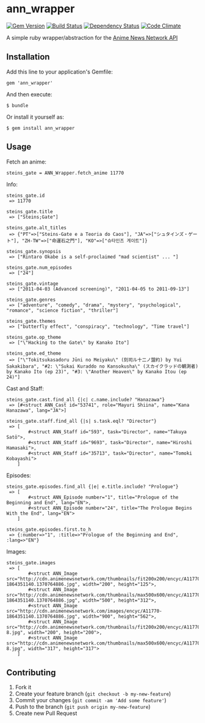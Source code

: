 # ann_wrapper


[![Gem Version](https://badge.fury.io/rb/ann_wrapper.png)](http://badge.fury.io/rb/ann_wrapper)
[![Build Status](https://travis-ci.org/Getkura/ann_wrapper.png?branch=dev)](https://travis-ci.org/Getkura/ann_wrapper)
[![Dependency Status](https://gemnasium.com/Getkura/ann_wrapper.png)](https://gemnasium.com/Getkura/ann_wrapper)
[![Code Climate](https://codeclimate.com/github/Getkura/ann_wrapper.png)](https://codeclimate.com/github/Getkura/ann_wrapper)


A simple ruby wrapper/abstraction for the [Anime News Network API](http://www.animenewsnetwork.com/encyclopedia/api.php)

## Installation

Add this line to your application's Gemfile:

    gem 'ann_wrapper'

And then execute:

    $ bundle

Or install it yourself as:

    $ gem install ann_wrapper

## Usage

Fetch an anime:

    steins_gate = ANN_Wrapper.fetch_anime 11770

Info:
    
    steins_gate.id
     => 11770
     
    steins_gate.title
     => ["Steins;Gate"]
     
    steins_gate.alt_titles
     => {"PT"=>["Steins-Gate e a Teoria do Caos"], "JA"=>["シュタインズ・ゲート"], "ZH-TW"=>["命運石之門"], "KO"=>["슈타인즈 게이트"]}

    steins_gate.synopsis
     => ["Rintaro Okabe is a self-proclaimed "mad scientist" ... "]
     
    steins_gate.num_episodes
     => ["24"]
     
    steins_gate.vintage
     => ["2011-04-03 (Advanced screening)", "2011-04-05 to 2011-09-13"]
     
    steins_gate.genres
     => ["adventure", "comedy", "drama", "mystery", "psychological", "romance", "science fiction", "thriller"]
     
    steins_gate.themes
     => ["butterfly effect", "conspiracy", "technology", "Time travel"]
     
    steins_gate.op_theme
     => ["\"Hacking to the Gate\" by Kanako Ito"]
     
    steins_gate.ed_theme
     => ["\"Tokitsukasadoru Jūni no Meiyaku\" (刻司ル十二ノ盟約) by Yui Sakakibara", "#2: \"Sukai Kuraddo no Kansokusha\" (スカイクラッドの観測者) by Kanako Ito (ep 23)", "#3: \"Another Heaven\" by Kanako Itou (ep 24)"]


Cast and Staff:
    
    steins_gate.cast.find_all {|c| c.name.include? "Hanazawa"}
     => [#<struct ANN_Cast id="53741", role="Mayuri Shiina", name="Kana Hanazawa", lang="JA">]
     
    steins_gate.staff.find_all {|s| s.task.eql? "Director"}
     => [
            #<struct ANN_Staff id="593", task="Director", name="Takuya Satō">, 
            #<struct ANN_Staff id="9693", task="Director", name="Hiroshi Hamasaki">, 
            #<struct ANN_Staff id="35713", task="Director", name="Tomoki Kobayashi">
        ]


Episodes:

    steins_gate.episodes.find_all {|e| e.title.include? "Prologue"}
     => [
            #<struct ANN_Episode number="1", title="Prologue of the Beginning and End", lang="EN">, 
            #<struct ANN_Episode number="24", title="The Prologue Begins With the End", lang="EN">
        ]
        
    steins_gate.episodes.first.to_h
     => {:number=>"1", :title=>"Prologue of the Beginning and End", :lang=>"EN"}
        
Images:

    steins_gate.images
     => [
            #<struct ANN_Image src="http://cdn.animenewsnetwork.com/thumbnails/fit200x200/encyc/A11770-1864351140.1370764886.jpg", width="200", height="125">, 
            #<struct ANN_Image src="http://cdn.animenewsnetwork.com/thumbnails/max500x600/encyc/A11770-1864351140.1370764886.jpg", width="500", height="312">, 
            #<struct ANN_Image src="http://cdn.animenewsnetwork.com/images/encyc/A11770-1864351140.1370764886.jpg", width="900", height="562">, 
            #<struct ANN_Image src="http://cdn.animenewsnetwork.com/thumbnails/fit200x200/encyc/A11770-8.jpg", width="200", height="200">, 
            #<struct ANN_Image src="http://cdn.animenewsnetwork.com/thumbnails/max500x600/encyc/A11770-8.jpg", width="317", height="317">
        ]






## Contributing

1. Fork it
2. Create your feature branch (`git checkout -b my-new-feature`)
3. Commit your changes (`git commit -am 'Add some feature'`)
4. Push to the branch (`git push origin my-new-feature`)
5. Create new Pull Request
